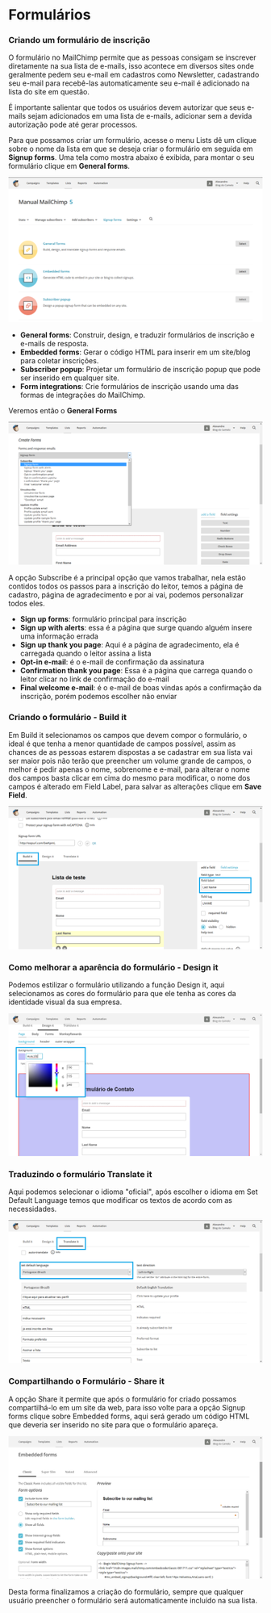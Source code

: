 # Formulários

### Criando um formulário de inscrição

O formulário no MailChimp permite que as pessoas consigam se inscrever diretamente na sua lista de e-mails, isso acontece em diversos sites onde geralmente pedem seu e-mail em cadastros como Newsletter, cadastrando seu e-mail para recebê-las automaticamente seu e-mail é adicionado na lista do site em questão.

É importante salientar que todos os usuários devem autorizar que seus e-mails sejam adicionados em uma lista de e-mails, adicionar sem a devida autorização pode até gerar processos.

Para que possamos criar um formulário, acesse o menu Lists dê um clique sobre o nome da lista em que se deseja criar o formulário em seguida em **Signup forms**. Uma tela como mostra abaixo é exibida, para montar o seu formulário clique em **General forms**.

![ ](mailchimp-formulario.png)

* **General forms**: Construir, design, e traduzir formulários de inscrição e e-mails de resposta.
* **Embedded forms**: Gerar o código HTML para inserir em um site/blog para coletar inscrições.
* **Subscriber popup**: Projetar um formulário de inscrição popup que pode ser inserido em qualquer site.
* **Form integrations**: Crie formulários de inscrição usando uma das formas de integrações do MailChimp.

Veremos então o **General Forms**

![](mailchimp-formulario_1.png)

A opção Subscribe é a principal opção que vamos trabalhar, nela estão contidos todos os passos para a inscrição do leitor, temos a página de cadastro, página de agradecimento e por ai vai, podemos personalizar todos eles.

* **Sign up forms**: formulário principal para inscrição
* **Sign up with alerts**: essa é a página que surge quando alguém insere uma informação errada
* **Sign up thank you page**: Aqui é a página de agradecimento, ela é carregada quando o leitor assina a lista
* **Opt-in e-mail**: é o e-mail de confirmação da assinatura
* **Confirmation thank you page**: Essa é a página que carrega quando o leitor clicar no link de confirmação do e-mail
* **Final welcome e-mail**: é o e-mail de boas vindas após a confirmação da inscrição, porém podemos escolher não enviar

### Criando o formulário - Build it

Em Build it selecionamos os campos que devem compor o formulário, o ideal é que tenha a menor quantidade de campos possível, assim as chances de as pessoas estarem dispostas a se cadastrar em sua lista vai ser maior pois não terão que preencher um volume grande de campos, o melhor é pedir apenas o nome, sobrenome e e-mail, para alterar o nome dos campos basta clicar em cima do mesmo para modificar, o nome dos campos é alterado em Field Label, para salvar as alterações clique em **Save Field**.

![](mailchimp-formulario_2.png)

### Como melhorar a aparência do formulário - Design it

Podemos estilizar o formulário utilizando a função Design it, aqui selecionamos as cores do formulário para que ele tenha as cores da identidade visual da sua empresa.

![](mailchimp-formulario_4.png)

### Traduzindo o formulário Translate it

Aqui podemos selecionar o idioma "oficial", após escolher o idioma em Set Default Language temos que modificar os textos de acordo com as necessidades.

![](mailchimp-formulario_5.png)

### Compartilhando o Formulário - Share it

A opção Share it permite que após o formulário for criado possamos compartilhá-lo em um site da web, para isso volte para a opção Signup forms clique sobre Embedded forms, aqui será gerado um código HTML que deveria ser inserido no site para que o formulário apareça.

![](mailchimp-formulario_6.png)

Desta forma finalizamos a criação do formulário, sempre que qualquer usuário preencher o formulário será automaticamente incluído na sua lista.